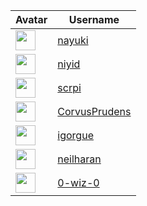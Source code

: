 <!-- CONTRIBUTORS START -->
| Avatar | Username |
|--------|----------|
| <img src="https://avatars.githubusercontent.com/u/672172?v=4" width="32"/> | [nayuki](https://github.com/nayuki) |
| <img src="https://avatars.githubusercontent.com/u/20237127?v=4" width="32"/> | [niyid](https://github.com/niyid) |
| <img src="https://avatars.githubusercontent.com/u/417274?v=4" width="32"/> | [scrpi](https://github.com/scrpi) |
| <img src="https://avatars.githubusercontent.com/u/26205140?v=4" width="32"/> | [CorvusPrudens](https://github.com/CorvusPrudens) |
| <img src="https://avatars.githubusercontent.com/u/7014?v=4" width="32"/> | [igorgue](https://github.com/igorgue) |
| <img src="https://avatars.githubusercontent.com/u/53613873?v=4" width="32"/> | [neilharan](https://github.com/neilharan) |
| <img src="https://avatars.githubusercontent.com/u/2221844?v=4" width="32"/> | [0-wiz-0](https://github.com/0-wiz-0) |
<!-- CONTRIBUTORS END -->
















